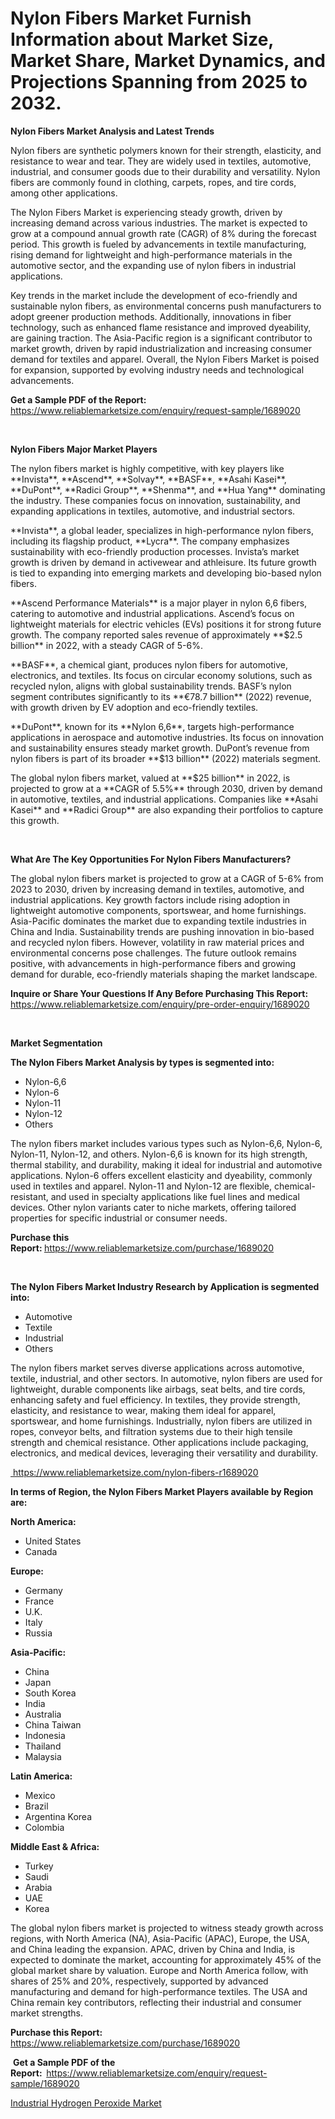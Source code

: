 <p><h1>Nylon Fibers Market Furnish Information about Market Size, Market Share, Market Dynamics, and Projections Spanning from 2025 to 2032.</h1></p><p><strong>Nylon Fibers Market Analysis and Latest Trends</strong></p>
<p><p>Nylon fibers are synthetic polymers known for their strength, elasticity, and resistance to wear and tear. They are widely used in textiles, automotive, industrial, and consumer goods due to their durability and versatility. Nylon fibers are commonly found in clothing, carpets, ropes, and tire cords, among other applications.</p><p>The Nylon Fibers Market is experiencing steady growth, driven by increasing demand across various industries. The market is expected to grow at a compound annual growth rate (CAGR) of 8% during the forecast period. This growth is fueled by advancements in textile manufacturing, rising demand for lightweight and high-performance materials in the automotive sector, and the expanding use of nylon fibers in industrial applications.</p><p>Key trends in the market include the development of eco-friendly and sustainable nylon fibers, as environmental concerns push manufacturers to adopt greener production methods. Additionally, innovations in fiber technology, such as enhanced flame resistance and improved dyeability, are gaining traction. The Asia-Pacific region is a significant contributor to market growth, driven by rapid industrialization and increasing consumer demand for textiles and apparel. Overall, the Nylon Fibers Market is poised for expansion, supported by evolving industry needs and technological advancements.</p></p>
<p><strong>Get a Sample PDF of the Report:&nbsp;</strong> <a href="https://www.reliablemarketsize.com/enquiry/request-sample/1689020?utm_campaign=1766&utm_medium=2&utm_source=Github&utm_content=ia&utm_term=25012025&utm_id=nylon-fibers">https://www.reliablemarketsize.com/enquiry/request-sample/1689020</a></p>
<p>&nbsp;</p>
<p><strong>Nylon Fibers Major Market Players</strong></p>
<p><p>The nylon fibers market is highly competitive, with key players like **Invista**, **Ascend**, **Solvay**, **BASF**, **Asahi Kasei**, **DuPont**, **Radici Group**, **Shenma**, and **Hua Yang** dominating the industry. These companies focus on innovation, sustainability, and expanding applications in textiles, automotive, and industrial sectors.</p><p>**Invista**, a global leader, specializes in high-performance nylon fibers, including its flagship product, **Lycra**. The company emphasizes sustainability with eco-friendly production processes. Invista’s market growth is driven by demand in activewear and athleisure. Its future growth is tied to expanding into emerging markets and developing bio-based nylon fibers.</p><p>**Ascend Performance Materials** is a major player in nylon 6,6 fibers, catering to automotive and industrial applications. Ascend’s focus on lightweight materials for electric vehicles (EVs) positions it for strong future growth. The company reported sales revenue of approximately **$2.5 billion** in 2022, with a steady CAGR of 5-6%.</p><p>**BASF**, a chemical giant, produces nylon fibers for automotive, electronics, and textiles. Its focus on circular economy solutions, such as recycled nylon, aligns with global sustainability trends. BASF’s nylon segment contributes significantly to its **€78.7 billion** (2022) revenue, with growth driven by EV adoption and eco-friendly textiles.</p><p>**DuPont**, known for its **Nylon 6,6**, targets high-performance applications in aerospace and automotive industries. Its focus on innovation and sustainability ensures steady market growth. DuPont’s revenue from nylon fibers is part of its broader **$13 billion** (2022) materials segment.</p><p>The global nylon fibers market, valued at **$25 billion** in 2022, is projected to grow at a **CAGR of 5.5%** through 2030, driven by demand in automotive, textiles, and industrial applications. Companies like **Asahi Kasei** and **Radici Group** are also expanding their portfolios to capture this growth.</p></p>
<p>&nbsp;</p>
<p><strong>What Are The Key Opportunities For Nylon Fibers Manufacturers?</strong></p>
<p><p>The global nylon fibers market is projected to grow at a CAGR of 5-6% from 2023 to 2030, driven by increasing demand in textiles, automotive, and industrial applications. Key growth factors include rising adoption in lightweight automotive components, sportswear, and home furnishings. Asia-Pacific dominates the market due to expanding textile industries in China and India. Sustainability trends are pushing innovation in bio-based and recycled nylon fibers. However, volatility in raw material prices and environmental concerns pose challenges. The future outlook remains positive, with advancements in high-performance fibers and growing demand for durable, eco-friendly materials shaping the market landscape.</p></p>
<p><strong>Inquire or Share Your Questions If Any Before Purchasing This Report:</strong> <a href="https://www.reliablemarketsize.com/enquiry/pre-order-enquiry/1689020?utm_campaign=1766&utm_medium=2&utm_source=Github&utm_content=ia&utm_term=25012025&utm_id=nylon-fibers">https://www.reliablemarketsize.com/enquiry/pre-order-enquiry/1689020</a></p>
<p>&nbsp;</p>
<p><strong>Market Segmentation</strong></p>
<p><strong>The Nylon Fibers Market Analysis by types is segmented into:</strong></p>
<p><ul><li>Nylon-6,6</li><li>Nylon-6</li><li>Nylon-11</li><li>Nylon-12</li><li>Others</li></ul></p>
<p><p>The nylon fibers market includes various types such as Nylon-6,6, Nylon-6, Nylon-11, Nylon-12, and others. Nylon-6,6 is known for its high strength, thermal stability, and durability, making it ideal for industrial and automotive applications. Nylon-6 offers excellent elasticity and dyeability, commonly used in textiles and apparel. Nylon-11 and Nylon-12 are flexible, chemical-resistant, and used in specialty applications like fuel lines and medical devices. Other nylon variants cater to niche markets, offering tailored properties for specific industrial or consumer needs.</p></p>
<p><strong>Purchase this Report:&nbsp;</strong><a href="https://www.reliablemarketsize.com/purchase/1689020?utm_campaign=1766&utm_medium=2&utm_source=Github&utm_content=ia&utm_term=25012025&utm_id=nylon-fibers">https://www.reliablemarketsize.com/purchase/1689020</a></p>
<p>&nbsp;</p>
<p><strong>The Nylon Fibers Market Industry Research by Application is segmented into:</strong></p>
<p><ul><li>Automotive</li><li>Textile</li><li>Industrial</li><li>Others</li></ul></p>
<p><p>The nylon fibers market serves diverse applications across automotive, textile, industrial, and other sectors. In automotive, nylon fibers are used for lightweight, durable components like airbags, seat belts, and tire cords, enhancing safety and fuel efficiency. In textiles, they provide strength, elasticity, and resistance to wear, making them ideal for apparel, sportswear, and home furnishings. Industrially, nylon fibers are utilized in ropes, conveyor belts, and filtration systems due to their high tensile strength and chemical resistance. Other applications include packaging, electronics, and medical devices, leveraging their versatility and durability.</p></p>
<p><a href="https://www.reliablemarketsize.com/nylon-fibers-r1689020?utm_campaign=1766&utm_medium=2&utm_source=Github&utm_content=ia&utm_term=25012025&utm_id=nylon-fibers">&nbsp;https://www.reliablemarketsize.com/nylon-fibers-r1689020</a></p>
<p><strong>In terms of Region, the Nylon Fibers Market Players available by Region are:</strong></p>
<p>
    <p> <strong> North America: </strong>
        <ul>
            <li>United States</li>
            <li>Canada</li>
        </ul>
        </p> 
    <p> <strong> Europe: </strong>
        <ul>
            <li>Germany</li>
            <li>France</li>
            <li>U.K.</li>
            <li>Italy</li>
            <li>Russia</li>
        </ul>
        </p> 
    <p> <strong> Asia-Pacific: </strong>
        <ul>
            <li>China</li>
            <li>Japan</li>
            <li>South Korea</li>
            <li>India</li>
            <li>Australia</li>
            <li>China Taiwan</li>
            <li>Indonesia</li>
            <li>Thailand</li>
            <li>Malaysia</li>
        </ul>
        </p> 
    <p> <strong> Latin America: </strong>
        <ul>
            <li>Mexico</li>
            <li>Brazil</li>
            <li>Argentina Korea</li>
            <li>Colombia</li>
        </ul>
        </p> 
    <p> <strong> Middle East & Africa: </strong>
        <ul>
            <li>Turkey</li>
            <li>Saudi</li>
            <li>Arabia</li>
            <li>UAE</li>
            <li>Korea</li>
        </ul>
    </p>
    </p>
<p><p>The global nylon fibers market is projected to witness steady growth across regions, with North America (NA), Asia-Pacific (APAC), Europe, the USA, and China leading the expansion. APAC, driven by China and India, is expected to dominate the market, accounting for approximately 45% of the global market share by valuation. Europe and North America follow, with shares of 25% and 20%, respectively, supported by advanced manufacturing and demand for high-performance textiles. The USA and China remain key contributors, reflecting their industrial and consumer market strengths.</p></p>
<p><strong>Purchase this Report: </strong><a href="https://www.reliablemarketsize.com/purchase/1689020?utm_campaign=1766&utm_medium=2&utm_source=Github&utm_content=ia&utm_term=25012025&utm_id=nylon-fibers">https://www.reliablemarketsize.com/purchase/1689020</a></p>
<p>&nbsp;<strong>Get a Sample PDF of the Report:&nbsp;&nbsp;</strong><a href="https://www.reliablemarketsize.com/enquiry/request-sample/1689020?utm_campaign=1766&utm_medium=2&utm_source=Github&utm_content=ia&utm_term=25012025&utm_id=nylon-fibers">https://www.reliablemarketsize.com/enquiry/request-sample/1689020</a></p>
<p><strong></strong></p>
<p><p><a href="https://github.com/willjis/Market-Research-Report-List-1/blob/main/industrial-hydrogen-peroxide-market.md?utm_campaign=1766&utm_medium=2&utm_source=Github&utm_content=ia&utm_term=25012025&utm_id=nylon-fibers">Industrial Hydrogen Peroxide Market</a></p></p>